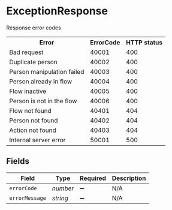 # ExceptionResponse

Response error codes

<table>
<tr><th>Error</th><th>ErrorCode</th><th>HTTP status</th></tr>
<tr><td>Bad request</td><td>40001</td><td>400</td></tr>
<tr><td>Duplicate person</td><td>40002</td><td>400</td></tr>
<tr><td>Person manipulation failed</td><td>40003</td><td>400</td></tr>
<tr><td>Person already in flow</td><td>40004</td><td>400</td></tr>
<tr><td>Flow inactive</td><td>40005</td><td>400</td></tr>
<tr><td>Person is not in the flow</td><td>40006</td><td>400</td></tr>
<tr><td>Flow not found</td><td>40401</td><td>404</td></tr>
<tr><td>Person not found</td><td>40402</td><td>404</td></tr>
<tr><td>Action not found</td><td>40403</td><td>404</td></tr>
<tr><td>Internal server error</td><td>50001</td><td>500</td></tr>
</table>


## Fields

| Field              | Type               | Required           | Description        |
| ------------------ | ------------------ | ------------------ | ------------------ |
| `errorCode`        | *number*           | :heavy_minus_sign: | N/A                |
| `errorMessage`     | *string*           | :heavy_minus_sign: | N/A                |